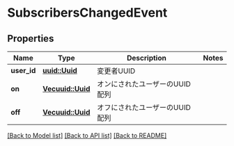 # SubscribersChangedEvent

## Properties

Name | Type | Description | Notes
------------ | ------------- | ------------- | -------------
**user_id** | [**uuid::Uuid**](uuid::Uuid.md) | 変更者UUID | 
**on** | [**Vec<uuid::Uuid>**](uuid::Uuid.md) | オンにされたユーザーのUUID配列 | 
**off** | [**Vec<uuid::Uuid>**](uuid::Uuid.md) | オフにされたユーザーのUUID配列 | 

[[Back to Model list]](../README.md#documentation-for-models) [[Back to API list]](../README.md#documentation-for-api-endpoints) [[Back to README]](../README.md)



